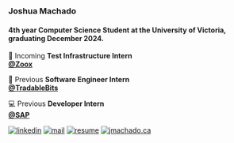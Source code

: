 ### Joshua Machado

#### 4th year Computer Science Student at the University of Victoria, graduating December 2024.

🏢 Incoming **Test Infrastructure Intern**  
[**@Zoox**](https://zoox.com/)  

🚀 Previous **Software Engineer Intern**  
[**@TradableBits**](https://github.com/tradablebits)  

💻 Previous **Developer Intern**  
[**@SAP**](https://www.sap.com/canada/index.html)  

[![linkedin](https://img.shields.io/badge/linkedin-%230077B5.svg)](https://linkedin.com/in/josh-machado)
[![mail](https://img.shields.io/badge/gmail-D14836)](mailto:joshomac505@gmail.com)
[![resume](https://img.shields.io/badge/resume-%23#FFFF00.svg)](https://jmachado.ca/assets/main/pdf/Joshua%20Machado%20Resume.pdf)
[![jmachado.ca](https://img.shields.io/badge/website-jmachado.ca-black)](https://jmachado.ca)
